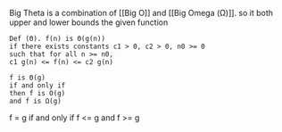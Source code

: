 
Big Theta is a combination of [[Big O]] and [[Big Omega (Ω)]]. so it both upper and lower bounds the given function

```
Def (Θ). f(n) is Θ(g(n))
if there exists constants c1 > 0, c2 > 0, n0 >= 0
such that for all n >= n0,
c1 g(n) <= f(n) <= c2 g(n)
```

```
f is Θ(g)
if and only if
then f is O(g)
and f is Ω(g)
```

f = g if and only if f <= g and f >= g

